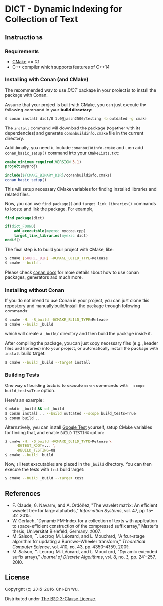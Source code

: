# DICT - Dynamic Indexing for Collection of Text


## Instructions

### Requirements

- [CMake](https://cmake.org) >= 3.1
- C++ compiler which supports features of C++14

### Installing with Conan (and CMake)

The recommended way to use _DICT_ package in your project is to install the package with Conan.

Assume that your project is built with CMake, you can just execute the following command in your __build directory__:

```sh
$ conan install dict/0.1.0@jason2506/testing -b outdated -g cmake
```

The `install` command will download the package (together with its dependencies) and generate `conanbuildinfo.cmake` file in the current directory.

Additionally, you need to include `conanbuildinfo.cmake` and then add `conan_basic_setup()` command into your `CMakeLists.txt`:

```cmake
cmake_minimum_required(VERSION 3.1)
project(myproj)

include(${CMAKE_BINARY_DIR}/conanbuildinfo.cmake)
conan_basic_setup()
```

This will setup necessary CMake variables for finding installed libraries and related files.

Now, you can use `find_package()` and `target_link_libraries()` commands to locate and link the package. For example,

```cmake
find_package(dict)

if(dict_FOUND)
    add_executable(myexec mycode.cpp)
    target_link_libraries(myexec dict)
endif()
```

The final step is to build your project with CMake, like:

```sh
$ cmake [SOURCE_DIR] -DCMAKE_BUILD_TYPE=Release
$ cmake --build .
```

Please check [conan docs](http://docs.conan.io/en/latest/) for more details about how to use conan packages, generators and much more.

### Installing without Conan

If you do not intend to use Conan in your project, you can just clone this repository and manually build/install the package through following commands:

```sh
$ cmake -H. -B_build -DCMAKE_BUILD_TYPE=Release
$ cmake --build _build
```

which will create a `_build/` directory and then build the package inside it.

After compiling the package, you can just copy necessary files (e.g., header files and libraries) into your project, or automatically install the package with `install` build target:

```sh
$ cmake --build _build --target install
```

### Building Tests

One way of building tests is to execute `conan` commands with `--scope build_tests=True` option.

Here's an example:

```sh
$ mkdir _build && cd _build
$ conan install .. --build outdated --scope build_tests=True
$ conan build ..
```

Alternatively, you can install [Google Test](https://github.com/google/googletest) yourself, setup CMake variables for finding that, and enable `BUILD_TESTING` option:

```sh
$ cmake -H. -B_build -DCMAKE_BUILD_TYPE=Release \
     -DGTEST_ROOT=... \
     -DBUILD_TESTING=ON
$ cmake --build _build
```

Now, all test executables are placed in the `_build` directory. You can then execute the tests with `test` build target:

```sh
$ cmake --build _build --target test
```


## References

- F. Claude, G. Navarro, and A. Ordóñez, "The wavelet matrix: An efficient wavelet tree for large alphabets," _Information Systems_, vol. 47, pp. 15–32, 2015.
- W. Gerlach, "Dynamic FM-Index for a collection of texts with application to space-efficient construction of the compressed suffix array," Master’s thesis, Universität Bielefeld, Germany, 2007.
- M. Salson, T. Lecroq, M. Léonard, and L. Mouchard, "A four-stage algorithm for updating a Burrows–Wheeler transform," _Theoretical Computer Science_, vol. 410, no. 43, pp. 4350–4359, 2009.
- M. Salson, T. Lecroq, M. Léonard, and L. Mouchard, "Dynamic extended suffix arrays," _Journal of Discrete Algorithms_, vol. 8, no. 2, pp. 241–257, 2010.


## License

Copyright (c) 2015-2016, Chi-En Wu.

Distributed under [The BSD 3-Clause License](http://opensource.org/licenses/BSD-3-Clause).
